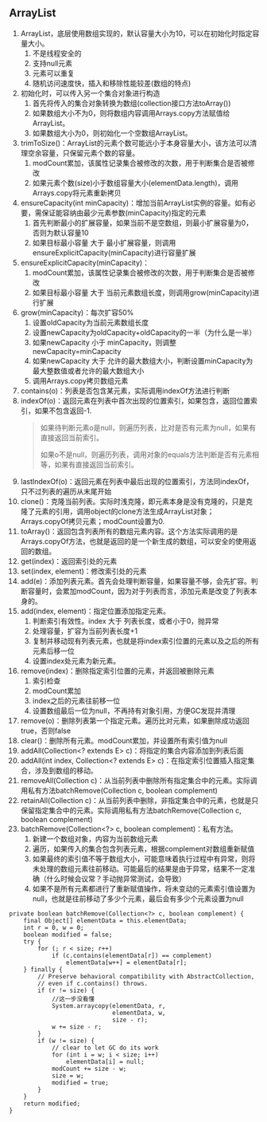 ## ArrayList
1. ArrayList，底层使用数组实现的，默认容量大小为10，可以在初始化时指定容量大小。
	1. 不是线程安全的
	2. 支持null元素
	3. 元素可以重复
	4. 随机访问速度快，插入和移除性能较差(数组的特点)
2. 初始化时，可以传入另一个集合对象进行构造
	1. 首先将传入的集合对象转换为数组(collection接口方法toArray())
	2. 如果数组大小不为0，则将数组内容调用Arrays.copy方法赋值给ArrayList。
	3. 如果数组大小为0，则初始化一个空数组ArrayList。
3. trimToSize()：ArrayList的元素个数可能远小于本身容量大小，该方法可以清理空余容量，只保留元素个数的容量。
	1. modCount累加，该属性记录集合被修改的次数，用于判断集合是否被修改
	2. 如果元素个数(size)小于数组容量大小(elementData.length)，调用Arrays.copy将元素重新拷贝
4. ensureCapacity(int minCapacity)：增加当前ArrayList实例的容量。如有必要，需保证能容纳由最少元素参数(minCapacity)指定的元素
	1. 首先判断最小的扩展容量，如果当前不是空数组，则最小扩展容量为0，否则为默认容量10
	2. 如果目标最小容量 大于 最小扩展容量，则调用ensureExplicitCapacity(minCapacity)进行容量扩展
5. ensureExplicitCapacity(minCapacity)：
	1. modCount累加，该属性记录集合被修改的次数，用于判断集合是否被修改
	2. 如果目标最小容量 大于 当前元素数组长度，则调用grow(minCapacity)进行扩展
6. grow(minCapacity)：每次扩容50%
	1. 设置oldCapacity为当前元素数组长度
	2. 设置newCapacity为oldCapacity+oldCapacity的一半（为什么是一半）
	3. 如果newCapacity 小于 minCapacity，则调整newCapacity=minCapacity
	4. 如果newCapacity 大于 允许的最大数组大小，判断设置minCapacity为最大整数值或者允许的最大数组大小
	5. 调用Arrays.copy拷贝数组元素
7. contains(o)：列表是否包含某元素，实际调用indexOf方法进行判断
8. indexOf(o)：返回元素在列表中首次出现的位置索引，如果包含，返回位置索引，如果不包含返回-1.
	> 如果待判断元素o是null，则遍历列表，比对是否有元素为null，如果有直接返回当前索引。
	> 
	> 如果o不是null，则遍历列表，调用对象的equals方法判断是否有元素相等，如果有直接返回当前索引。
9. lastIndexOf(o)：返回元素在列表中最后出现的位置索引，方法同indexOf，只不过列表的遍历从末尾开始
10. clone()：克隆当前列表。实际时浅克隆，即元素本身是没有克隆的，只是克隆了元素的引用，调用object的clone方法生成ArrayList对象；Arrays.copyOf拷贝元素；modCount设置为0.
11. toArray()：返回包含列表所有的数组元素内容。这个方法实际调用的是Arrays.copyOf方法，也就是返回的是一个新生成的数组，可以安全的使用返回的数组。
12. get(index)：返回索引处的元素
13. set(index, element)：修改索引处的元素
14. add(e)：添加列表元素。首先会处理判断容量，如果容量不够，会先扩容。判断容量时，会累加modCount，因为对于列表而言，添加元素是改变了列表本身的。
15. add(index, element)：指定位置添加指定元素。
	1. 判断索引有效性。index 大于 列表长度，或者小于0，抛异常
	2. 处理容量，扩容为当前列表长度+1
	3. 复制并移动现有列表元素，也就是将index索引位置的元素以及之后的所有元素后移一位
	4. 设置index处元素为新元素。
16. remove(index)：删除指定索引位置的元素，并返回被删除元素
	1. 索引检查
	2. modCount累加
	3. index之后的元素往前移一位
	4. 设置数组最后一位为null，不再持有对象引用，方便GC发现并清理
17. remove(o)：删除列表第一个指定元素。遍历比对元素，如果删除成功返回true，否则false
18. clear()：删除所有元素。modCount累加，并设置所有索引值为null
19. addAll(Collection<? extends E> c)：将指定的集合内容添加到列表后面
20. addAll(int index, Collection<? extends E> c)：在指定索引位置插入指定集合，涉及到数组的移动。
21. removeAll(Collection<?> c)：从当前列表中删除所有指定集合中的元素。实际调用私有方法batchRemove(Collection<?> c, boolean complement)
22. retainAll(Collection<?> c)：从当前列表中删除，非指定集合中的元素，也就是只保留指定集合中的元素。实际调用私有方法batchRemove(Collection<?> c, boolean complement)
23. batchRemove(Collection<?> c, boolean complement)：私有方法。
	1. 新建一个数组对象，内容为当前数组元素
	2. 遍历，如果传入的集合包含列表元素，根据complement对数组重新赋值
	3. 如果最终的索引值不等于数组大小，可能意味着执行过程中有异常，则将未处理的数组元素往前移动。可能最后的结果是由于异常，结果不一定准确（什么时候会议常？手动抛异常测试，会导致）
	4. 如果不是所有元素都进行了重新赋值操作，将未变动的元素索引值设置为null，也就是往前移动了多少个元素，最后会有多少个元素设置为null
>
	private boolean batchRemove(Collection<?> c, boolean complement) {
        final Object[] elementData = this.elementData;
        int r = 0, w = 0;
        boolean modified = false;
        try {
            for (; r < size; r++)
                if (c.contains(elementData[r]) == complement)
                    elementData[w++] = elementData[r];
        } finally {
            // Preserve behavioral compatibility with AbstractCollection,
            // even if c.contains() throws.
            if (r != size) {
				//这一步没看懂
                System.arraycopy(elementData, r,
                                 elementData, w,
                                 size - r);
                w += size - r;
            }
            if (w != size) {
                // clear to let GC do its work
                for (int i = w; i < size; i++)
                    elementData[i] = null;
                modCount += size - w;
                size = w;
                modified = true;
            }
        }
        return modified;
    }